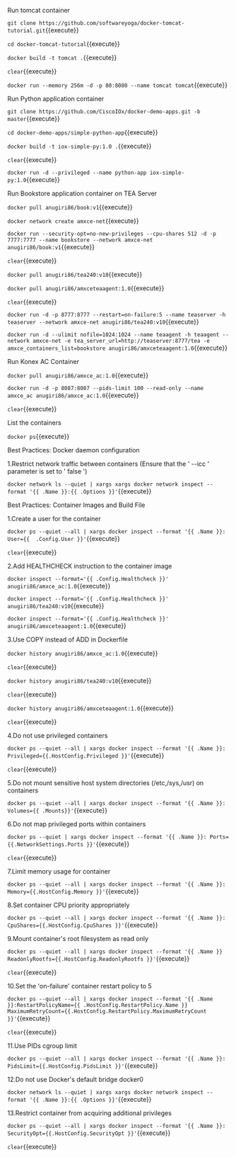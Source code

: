 Run tomcat container

`git clone https://github.com/softwareyoga/docker-tomcat-tutorial.git`{{execute}} 

`cd docker-tomcat-tutorial`{{execute}} 

`docker build -t tomcat .`{{execute}} 

`clear`{{execute}}

`docker run --memory 256m -d -p 80:8080 --name tomcat tomcat`{{execute}}

Run Python application container

`git clone https://github.com/CiscoIOx/docker-demo-apps.git -b master`{{execute}} 

`cd docker-demo-apps/simple-python-app`{{execute}} 

`docker build -t iox-simple-py:1.0 .`{{execute}} 

`clear`{{execute}}

`docker run -d --privileged --name python-app iox-simple-py:1.0`{{execute}}

Run Bookstore application container on TEA Server

`docker pull anugiri86/book:v1`{{execute}} 

`docker network create amxce-net`{{execute}} 

`docker run --security-opt=no-new-privileges --cpu-shares 512 -d -p 7777:7777 --name bookstore --network amxce-net anugiri86/book:v1`{{execute}} 

`clear`{{execute}}

`docker pull anugiri86/tea240:v10`{{execute}} 

`docker pull anugiri86/amxceteaagent:1.0`{{execute}} 

`clear`{{execute}}

`docker run -d -p 8777:8777 --restart=on-failure:5 --name teaserver -h teaserver --network amxce-net anugiri86/tea240:v10`{{execute}} 

`docker run -d --ulimit nofile=1024:1024 --name teaagent -h teaagent --network amxce-net -e tea_server_url=http://teaserver:8777/tea -e amxce_containers_list=bookstore anugiri86/amxceteaagent:1.0`{{execute}} 

Run Konex AC Container

`docker pull anugiri86/amxce_ac:1.0`{{execute}} 

`docker run -d -p 8087:8087 --pids-limit 100 --read-only --name amxce_ac anugiri86/amxce_ac:1.0`{{execute}}

`clear`{{execute}}

List the containers

`docker ps`{{execute}}

Best Practices: Docker daemon configuration

1.Restrict network traffic between containers (Ensure that the ' --icc ' parameter is set to ' false ')

`docker network ls --quiet | xargs xargs docker network inspect --format '{{ .Name }}:{{ .Options }}'`{{execute}}

Best Practices: Container Images and Build File 

1.Create a user for the container

`docker ps --quiet --all | xargs docker inspect --format '{{ .Name }}: User={{	.Config.User }}'`{{execute}}

`clear`{{execute}}

2.Add HEALTHCHECK instruction to the container image

`docker inspect --format='{{ .Config.Healthcheck }}' anugiri86/amxce_ac:1.0`{{execute}}

`docker inspect --format='{{ .Config.Healthcheck }}' anugiri86/tea240:v10`{{execute}}

`docker inspect --format='{{ .Config.Healthcheck }}' anugiri86/amxceteaagent:1.0`{{execute}}

3.Use COPY instead of ADD in Dockerfile

`docker history anugiri86/amxce_ac:1.0`{{execute}}

`clear`{{execute}}

`docker history anugiri86/tea240:v10`{{execute}}

`clear`{{execute}}

`docker history anugiri86/amxceteaagent:1.0`{{execute}}

`clear`{{execute}}

4.Do not use privileged containers

`docker ps --quiet --all | xargs docker inspect --format '{{ .Name }}: Privileged={{.HostConfig.Privileged }}'`{{execute}}

`clear`{{execute}}

5.Do not mount sensitive host system directories (/etc,/sys,/usr) on containers 

`docker ps --quiet --all | xargs docker inspect --format '{{ .Name }}: Volumes={{ .Mounts}}'`{{execute}}

6.Do not map privileged ports within containers

`docker ps --quiet | xargs docker inspect --format '{{ .Name }}: Ports={{.NetworkSettings.Ports }}'`{{execute}}

`clear`{{execute}}

7.Limit memory usage for container

`docker ps --quiet --all | xargs docker inspect --format '{{ .Name }}: Memory={{.HostConfig.Memory }}'`{{execute}}

8.Set container CPU priority appropriately

`docker ps --quiet --all | xargs docker inspect --format '{{ .Name }}: CpuShares={{.HostConfig.CpuShares }}'`{{execute}}

9.Mount container's root filesystem as read only

`docker ps --quiet --all | xargs docker inspect --format '{{ .Name }} ReadonlyRootfs={{.HostConfig.ReadonlyRootfs }}'`{{execute}}

`clear`{{execute}}

10.Set the 'on-failure' container restart policy to 5

`docker ps --quiet --all | xargs docker inspect --format '{{ .Name }}:RestartPolicyName={{ .HostConfig.RestartPolicy.Name }} MaximumRetryCount={{.HostConfig.RestartPolicy.MaximumRetryCount }}'`{{execute}}

`clear`{{execute}}

11.Use PIDs cgroup limit

`docker ps --quiet --all | xargs docker inspect --format '{{ .Name }}: PidsLimit={{.HostConfig.PidsLimit }}'`{{execute}}

12.Do not use Docker's default bridge docker0

`docker network ls --quiet | xargs xargs docker network inspect --format '{{ .Name }}:{{ .Options }}'`{{execute}}

13.Restrict container from acquiring additional privileges

`docker ps --quiet --all | xargs docker inspect --format '{{ .Name }}: SecurityOpt={{.HostConfig.SecurityOpt }}'`{{execute}}

`clear`{{execute}}


